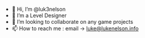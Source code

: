 - 👋 Hi, I’m @luk3nelson
- 👀 I’m a Level Designer
- 💞️ I’m looking to collaborate on any game projects
- 📫 How to reach me : email -> luke@lukenelson.info
